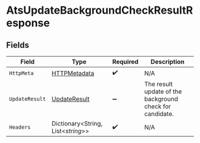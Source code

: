 # AtsUpdateBackgroundCheckResultResponse


## Fields

| Field                                                    | Type                                                     | Required                                                 | Description                                              |
| -------------------------------------------------------- | -------------------------------------------------------- | -------------------------------------------------------- | -------------------------------------------------------- |
| `HttpMeta`                                               | [HTTPMetadata](../../Models/Components/HTTPMetadata.md)  | :heavy_check_mark:                                       | N/A                                                      |
| `UpdateResult`                                           | [UpdateResult](../../Models/Components/UpdateResult.md)  | :heavy_minus_sign:                                       | The result update of the background check for candidate. |
| `Headers`                                                | Dictionary<String, List<*string*>>                       | :heavy_check_mark:                                       | N/A                                                      |